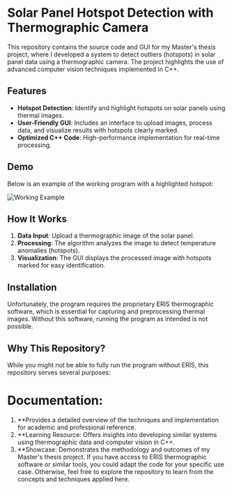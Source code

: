 # Solar Panel Hotspot Detection with Thermographic Camera

This repository contains the source code and GUI for my Master's thesis project, where I developed a system to detect outliers (hotspots) in solar panel data using a thermographic camera. The project highlights the use of advanced computer vision techniques implemented in C++.

## Features
- **Hotspot Detection**: Identify and highlight hotspots on solar panels using thermal images.
- **User-Friendly GUI**: Includes an interface to upload images, process data, and visualize results with hotspots clearly marked.
- **Optimized C++ Code**: High-performance implementation for real-time processing.

## Demo
Below is an example of the working program with a highlighted hotspot:

![Working Example](https://github.com/AndreiPurits/Solar-Panel-Inspection/edit/main/guii.png)

## How It Works
1. **Data Input**: Upload a thermographic image of the solar panel.
2. **Processing**: The algorithm analyzes the image to detect temperature anomalies (hotspots).
3. **Visualization**: The GUI displays the processed image with hotspots marked for easy identification.

## Installation
Unfortunately, the program requires the proprietary ERIS thermographic software, which is essential for capturing and preprocessing thermal images. Without this software, running the program as intended is not possible.

## Why This Repository?
While you might not be able to fully run the program without ERIS, this repository serves several purposes:

# Documentation: 
1. **Provides a detailed overview of the techniques and implementation for academic and professional reference.
2. **Learning Resource: Offers insights into developing similar systems using thermographic data and computer vision in C++.
3. **Showcase: Demonstrates the methodology and outcomes of my Master's thesis project.
If you have access to ERIS thermographic software or similar tools, you could adapt the code for your specific use case. Otherwise, feel free to explore the repository to learn from the concepts and techniques applied here.

